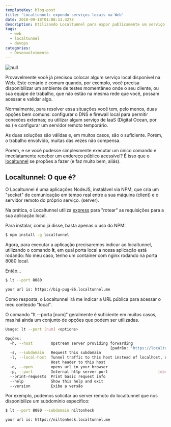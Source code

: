 ```yaml
---
templateKey: blog-post
title: 'Localtunnel: expondo serviços locais na Web'
date: 2018-09-18T01:08:13.427Z
description: Utilizando Localtunnel para expor publicamente um serviço local.
tags:
  - web
  - localtunnel
  - devops
categories:
  - Desenvolvimento
---
```

![null](/img/captura-de-tela-de-2018-09-17-22-23-46.png)

Provavelmente você já precisou colocar algum serviço local disponível na Web. Este cenário é  comum quando, por exemplo, você precisa disponibilizar um ambiente de testes momentâneo onde o seu cliente, ou sua equipe de trabalho, que não estão na mesma rede que você, possam acessar e validar algo.

Normalmente, para resolver essa situações você tem, pelo menos, duas opções bem comuns: configurar o DNS e firewall local para permitir conexões externas; ou utilizar algum serviço de IaaS (Digital Ocean, por ex.) e configurar um servidor remoto temporário.

As duas soluções são válidas e, em muitos casos, são o suficiente. Porém, o trabalho envolvido, muitas das vezes não compensa.

Porém, e se você pudesse simplesmente executar um único comando e imediatamente receber um endereço público acessível? É isso que o [localtunnel](https://localtunnel.github.io/www/) se propões a fazer (e faz muito bem, aliás).

## Localtunnel: O que é?

O Localtunnel é uma aplicações NodeJS, instalável via NPM, que cria um "socket" de comunicação em tempo real  entre a sua máquina (client) e o servidor remoto do próprio serviço. (server).

Na prática, o Localtunnel utiliza [express](https://expressjs.com/pt-br/) para "rotear" as requisições para a sua aplicação local.

Para instalar, como já disse, basta apenas o uso do NPM:

```bash
$ npm install -g localtunnel
```

Agora, para executar a aplicação precisaremos indicar ao localtunnel, utilizando o comando **lt**, em qual porta local a nossa aplicação está rodando: No meu caso, tenho um container com nginx rodando na porta 8080 local.

Então...

```bash
$ lt --port 8080

your url is: https://big-pug-86.localtunnel.me
```

Como resposta, o Localtunnel irá me indicar a URL pública para acessar o meu conteúdo "local".

O comando "lt --porta \[num]" geralmente é suficiente em muitos casos, mas há ainda um conjunto de opções que podem ser utilizadas.

```bash
Usage: lt --port [num] <options>

Opções:
  -h, --host        Upstream server providing forwarding
                                              [padrão: "https://localtunnel.me"]
  -s, --subdomain   Request this subdomain
  -l, --local-host  Tunnel traffic to this host instead of localhost, override
                    Host header to this host
  -o, --open        opens url in your browser
  -p, --port        Internal http server port                      [obrigatório]
  --print-requests  Print basic request info                           [boolean]
  --help            Show this help and exit                            [boolean]
  --version         Exibe a versão                                     [boolean]
```

Por exemplo, podemos solicitar ao server remoto do localtunnel que nos disponibilize um subdomínio específico:

```bash
$ lt --port 8080 --subdomain niltonheck

your url is: https://niltonheck.localtunnel.me
```
